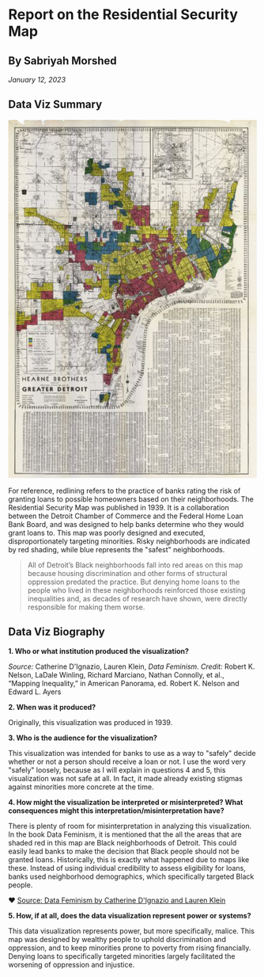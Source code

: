 # Report on the Residential Security Map
## By Sabriyah Morshed
*January 12, 2023*

## Data Viz Summary
![The Residential Security Map is a redlining map of Detroit.](map.png)

For reference, redlining refers to the practice of banks rating the risk of granting loans to possible homeowners based on their neighborhoods. The Residential Security Map was published in 1939. It is a collaboration between the Detroit Chamber of Commerce and the Federal Home Loan Bank Board, and was designed to help banks determine who they would grant loans to. This map was poorly designed and executed, disproportionately targeting minorities. Risky neighborhoods are indicated by red shading, while blue represents the "safest" neighborhoods. 
> All of Detroit’s Black neighborhoods fall into red areas on this map because housing discrimination and other forms of structural oppression predated the practice. But
denying home loans to the people who lived in these neighborhoods reinforced those
existing inequalities and, as decades of research have shown, were directly responsible
for making them worse.

## Data Viz Biography
**1. Who or what institution produced the visualization?**

*Source:* Catherine D'Ignazio, Lauren Klein, *Data Feminism*. 
*Credit:*  Robert K. Nelson, LaDale Winling, Richard Marciano, Nathan Connolly, et al., “Mapping Inequality,” in American Panorama, ed. Robert K. Nelson and Edward L. Ayers

**2. When was it produced?**

Originally, this visualization was produced in 1939.

**3. Who is the audience for the visualization?**

This visualization was intended for banks to use as a way to "safely" decide whether or not a person should receive a loan or not. I use the word very "safely" loosely, because as I will explain in questions 4 and 5, this visualization was not safe at all. In fact, it made already existing stigmas against minorities more concrete at the time.

**4. How might the visualization be interpreted or misinterpreted? What consequences might this interpretation/misinterpretation have?**

There is plenty of room for misinterpretation in analyzing this visualization. In the book Data Feminism, it is mentioned that the all the areas that are shaded red in this map are Black neighborhoods of Detroit. This could easily lead banks to make the decision that Black people should not be granted loans. Historically, this is exactly what happened due to maps like these. Instead of using individual credibility to assess eligibility for loans, banks used neighborhood demographics, which specifically targeted Black people.

:heart: [Source: Data Feminism by Catherine D'Ignazio and Lauren Klein](https://direct.mit.edu/books/book/4660/Data-Feminism)

**5. How, if at all, does the data visualization represent power or systems?**

This data visualization represents power, but more specifically, malice. This map was designed by wealthy people to uphold discrimination and oppression, and to keep minorities prone to poverty from rising financially. Denying loans to specifically targeted minorities largely facilitated the worsening of oppression and injustice.